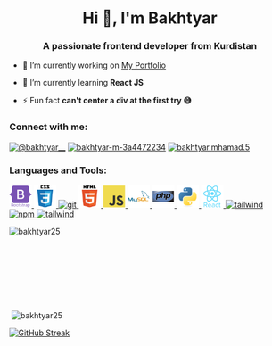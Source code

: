 <h1 align="center">Hi 👋, I'm Bakhtyar</h1>
<h3 align="center">A passionate frontend developer from Kurdistan</h3>


- 🔭 I’m currently working on [My Portfolio](https://baxtyar.netlify.app/)

- 🌱 I’m currently learning **React JS**

- ⚡ Fun fact **can't center a div at the first try 😅**

<h3 align="left">Connect with me:</h3>
<p align="left">
<a href="https://twitter.com/@bakhtyar__" target="blank"><img align="center" src="https://raw.githubusercontent.com/rahuldkjain/github-profile-readme-generator/master/src/images/icons/Social/twitter.svg" alt="@bakhtyar__" height="30" width="40" /></a>
<a href="https://linkedin.com/in/bakhtyar-m-3a4472234" target="blank"><img align="center" src="https://raw.githubusercontent.com/rahuldkjain/github-profile-readme-generator/master/src/images/icons/Social/linked-in-alt.svg" alt="bakhtyar-m-3a4472234" height="30" width="40" /></a>
<a href="https://fb.com/bakhtyar.mhamad.5" target="blank"><img align="center" src="https://raw.githubusercontent.com/rahuldkjain/github-profile-readme-generator/master/src/images/icons/Social/facebook.svg" alt="bakhtyar.mhamad.5" height="30" width="40" /></a>
</p>


<h3 align="left">Languages and Tools:</h3>
<p align="left"> <a href="https://getbootstrap.com" target="_blank" rel="noreferrer"> <img src="https://raw.githubusercontent.com/devicons/devicon/master/icons/bootstrap/bootstrap-plain-wordmark.svg" alt="bootstrap" width="40" height="40"/> </a> <a href="https://www.w3schools.com/css/" target="_blank" rel="noreferrer"> <img src="https://raw.githubusercontent.com/devicons/devicon/master/icons/css3/css3-original-wordmark.svg" alt="css3" width="40" height="40"/> </a> <a href="https://git-scm.com/" target="_blank" rel="noreferrer"> <img src="https://www.vectorlogo.zone/logos/git-scm/git-scm-icon.svg" alt="git" width="40" height="40"/> </a> <a href="https://www.w3.org/html/" target="_blank" rel="noreferrer"> <img src="https://raw.githubusercontent.com/devicons/devicon/master/icons/html5/html5-original-wordmark.svg" alt="html5" width="40" height="40"/> </a> <a href="https://developer.mozilla.org/en-US/docs/Web/JavaScript" target="_blank" rel="noreferrer"> <img src="https://raw.githubusercontent.com/devicons/devicon/master/icons/javascript/javascript-original.svg" alt="javascript" width="40" height="40"/> </a> <a href="https://www.mysql.com/" target="_blank" rel="noreferrer"> <img src="https://raw.githubusercontent.com/devicons/devicon/master/icons/mysql/mysql-original-wordmark.svg" alt="mysql" width="40" height="40"/> </a> <a href="https://www.php.net" target="_blank" rel="noreferrer"> <img src="https://raw.githubusercontent.com/devicons/devicon/master/icons/php/php-original.svg" alt="php" width="40" height="40"/> </a> <a href="https://www.python.org" target="_blank" rel="noreferrer"> <img src="https://raw.githubusercontent.com/devicons/devicon/master/icons/python/python-original.svg" alt="python" width="40" height="40"/> </a> <a href="https://reactjs.org/" target="_blank" rel="noreferrer"> <img src="https://raw.githubusercontent.com/devicons/devicon/master/icons/react/react-original-wordmark.svg" alt="react" width="40" height="40"/> </a>  </a> <a href="https://tailwindcss.com/" target="_blank" rel="noreferrer"> <img src="https://www.vectorlogo.zone/logos/tailwindcss/tailwindcss-icon.svg" alt="tailwind" width="40" height="40"/> </a>  <a href="https://www.npmjs.com/" target="_blank" rel="noreferrer"> <img src="https://img.icons8.com/color/344/npm.png" alt="npm" width="40" height="40"/> </a>
<a href="https://app.netlify.com/" target="_blank" rel="noreferrer"> <img src="https://img.icons8.com/external-tal-revivo-shadow-tal-revivo/344/external-netlify-a-cloud-computing-company-that-offers-hosting-and-serverless-backend-services-for-static-websites-logo-shadow-tal-revivo.png" alt="tailwind" width="40" height="40"/> </a>
</p>

<p><img align="left" src="https://github-readme-stats.vercel.app/api/top-langs?username=bakhtyar25&show_icons=true&theme=radical&hide_border=true&locale=en&layout=compact" alt="bakhtyar25" /></p> 
<br/><br/><br/><br/><br/><br/><br/><br/>


<p>&nbsp;<img align="center" src="https://github-readme-stats.vercel.app/api?username=bakhtyar25&show_icons=true&theme=dark&title_color=cf0772&text_color=2fd0cd&hide_border=true&locale=en" alt="bakhtyar25" /></p>

[![GitHub Streak](https://github-readme-streak-stats.herokuapp.com?user=Bakhtyar25&theme=react)](https://git.io/streak-stats)
